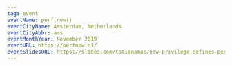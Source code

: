 ```yaml
---
tag: event
eventName: perf.now()
eventCityName: Amsterdam, Netherlands
eventCityAbbr: ams
eventMonthYear: November 2019
eventURL: https://perfnow.nl/
eventSlidesURL: https://slides.com/tatianamac/how-privilege-defines-performance/fullscreen/
---
```

